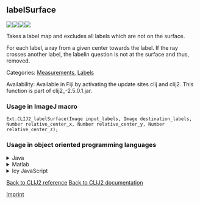 ## labelSurface
<img src="images/mini_empty_logo.png"/><img src="images/mini_clij2_logo.png"/><img src="images/mini_clijx_logo.png"/><img src="images/mini_empty_logo.png"/>

Takes a label map and excludes all labels which are not on the surface.

For each label, a ray from a given center towards the label. If the ray crosses another label, the labelin question is not at the surface and thus, removed.

Categories: [Measurements](https://clij.github.io/clij2-docs/reference__measurement), [Labels](https://clij.github.io/clij2-docs/reference__label)

Availability: Available in Fiji by activating the update sites clij and clij2.
This function is part of clij2_-2.5.0.1.jar.

### Usage in ImageJ macro
```
Ext.CLIJ2_labelSurface(Image input_labels, Image destination_labels, Number relative_center_x, Number relative_center_y, Number relative_center_z);
```


### Usage in object oriented programming languages



<details>

<summary>
Java
</summary>
<pre class="highlight">// init CLIJ and GPU
import net.haesleinhuepf.clij2.CLIJ2;
import net.haesleinhuepf.clij.clearcl.ClearCLBuffer;
CLIJ2 clij2 = CLIJ2.getInstance();

// get input parameters
ClearCLBuffer input_labels = clij2.push(input_labelsImagePlus);
destination_labels = clij2.create(input_labels);
float relative_center_x = 1.0;
float relative_center_y = 2.0;
float relative_center_z = 3.0;
</pre>

<pre class="highlight">
// Execute operation on GPU
clij2.labelSurface(input_labels, destination_labels, relative_center_x, relative_center_y, relative_center_z);
</pre>

<pre class="highlight">
// show result
destination_labelsImagePlus = clij2.pull(destination_labels);
destination_labelsImagePlus.show();

// cleanup memory on GPU
clij2.release(input_labels);
clij2.release(destination_labels);
</pre>

</details>



<details>

<summary>
Matlab
</summary>
<pre class="highlight">% init CLIJ and GPU
clij2 = init_clatlab();

% get input parameters
input_labels = clij2.pushMat(input_labels_matrix);
destination_labels = clij2.create(input_labels);
relative_center_x = 1.0;
relative_center_y = 2.0;
relative_center_z = 3.0;
</pre>

<pre class="highlight">
% Execute operation on GPU
clij2.labelSurface(input_labels, destination_labels, relative_center_x, relative_center_y, relative_center_z);
</pre>

<pre class="highlight">
% show result
destination_labels = clij2.pullMat(destination_labels)

% cleanup memory on GPU
clij2.release(input_labels);
clij2.release(destination_labels);
</pre>

</details>



<details>

<summary>
Icy JavaScript
</summary>
<pre class="highlight">// init CLIJ and GPU
importClass(net.haesleinhuepf.clicy.CLICY);
importClass(Packages.icy.main.Icy);

clij2 = CLICY.getInstance();

// get input parameters
input_labels_sequence = getSequence();
input_labels = clij2.pushSequence(input_labels_sequence);
destination_labels = clij2.create(input_labels);
relative_center_x = 1.0;
relative_center_y = 2.0;
relative_center_z = 3.0;
</pre>

<pre class="highlight">
// Execute operation on GPU
clij2.labelSurface(input_labels, destination_labels, relative_center_x, relative_center_y, relative_center_z);
</pre>

<pre class="highlight">
// show result
destination_labels_sequence = clij2.pullSequence(destination_labels)
Icy.addSequence(destination_labels_sequence);
// cleanup memory on GPU
clij2.release(input_labels);
clij2.release(destination_labels);
</pre>

</details>



[Back to CLIJ2 reference](https://clij.github.io/clij2-docs/reference)
[Back to CLIJ2 documentation](https://clij.github.io/clij2-docs)

[Imprint](https://clij.github.io/imprint)
